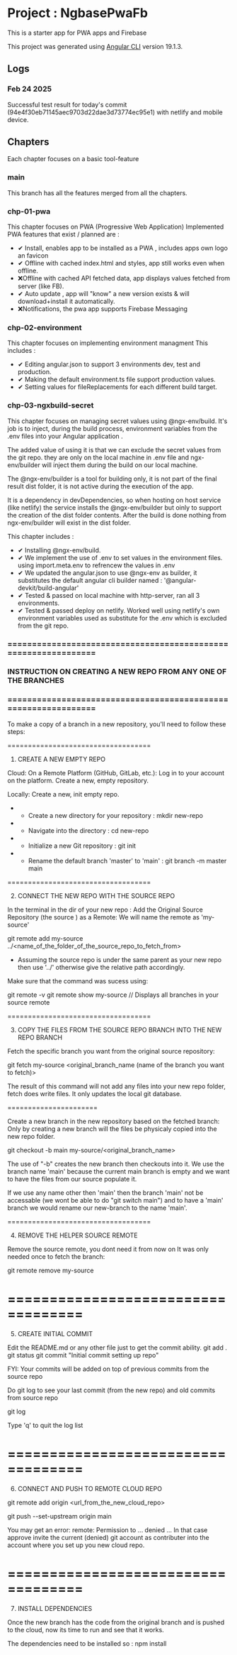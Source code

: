 # Project : NgbasePwaFb

This is a starter app for PWA apps and Firebase

This project was generated using [Angular CLI](https://github.com/angular/angular-cli) version 19.1.3.

## Logs

### Feb 24 2025

Successful test result for today's commit (94e4f30eb71145aec9703d22dae3d73774ec95e1) with netlify and mobile device.

## Chapters

Each chapter focuses on a basic tool-feature

### main

This branch has all the features merged from all the chapters.

### chp-01-pwa

This chapter focuses on PWA (Progressive Web Application)
Implemented PWA features that exist / planned are :

- ✔ Install, enables app to be installed as a PWA , includes apps own logo an favicon
- ✔ Offline with cached index.html and styles, app still works even when offline.
- ❌Offline with cached API fetched data, app displays values fetched from server (like FB).
- ✔ Auto update , app will "know" a new version exists & will download+install it automatically.
- ❌Notifications, the pwa app supports Firebase Messaging

### chp-02-environment

This chapter focuses on implementing environment managment
This includes :

- ✔ Editing angular.json to support 3 environments dev, test and production.
- ✔ Making the default environment.ts file support production values.
- ✔ Setting values for fileReplacements for each different build target.

### chp-03-ngxbuild-secret

This chapter focuses on managing secret values using @ngx-env/build.
It's job is to inject, during the build process, environment variables from
the .env files into your Angular application .

The added value of using it is that we can exclude the secret values from the
git repo. they are only on the local machine in .env file and ngx-env/builder will
inject them during the build on our local machine.

The @ngx-env/builder is a tool for building only, it is not part of the
final result dist folder, it is not active during the execution of the app.

It is a dependency in devDependencies, so when hosting on host service (like netlify)
the service installs the @ngx-env/builder but oinly to support the creation of the dist folder contents.
After the build is done nothing from ngx-env/builder will exist in the dist folder.

This chapter includes :

- ✔ Installing @ngx-env/build.
- ✔ We implement the use of .env to set values in the environment files.
  using import.meta.env to refrencew the values in .env
- ✔ We updated the angular.json to use @ngx-env as builder, it substitutes the default
  angular cli builder named : '@angular-devkit/build-angular'
- ✔ Tested & passed on local machine with http-server, ran all 3 environments.
- ✔ Tested & passed deploy on netlify. Worked well using netlify's own environment variables
  used as substitute for the .env which is excluded from the git repo.

### ===============================================================

### INSTRUCTION ON CREATING A NEW REPO FROM ANY ONE OF THE BRANCHES

### ===============================================================

To make a copy of a branch in a new repository, you'll need to follow these steps:

===================================

1. CREATE A NEW EMPTY REPO

Cloud:
On a Remote Platform (GitHub, GitLab, etc.):
Log in to your account on the platform.
Create a new, empty repository.

Locally:
Create a new, init empty repo.

- - Create a new directory for your repository : mkdir new-repo
- - Navigate into the directory : cd new-repo
- - Initialize a new Git repository : git init
- - Rename the default branch 'master' to 'main' : git branch -m master main

===================================

2. CONNECT THE NEW REPO WITH THE SOURCE REPO

In the terminal in the dir of your new repo :
Add the Original Source Repository (the source ) as a Remote:
We will name the remote as 'my-source'

git remote add my-source ../<name_of_the_folder_of_the_source_repo_to_fetch_from>

- Assuming the source repo is under the same parent as your new repo then use '../<name>'
  otherwise give the relative path accordingly.

Make sure that the command was sucess using:

git remote -v
git remote show my-source // Displays all branches in your source remote

===================================

3. COPY THE FILES FROM THE SOURCE REPO BRANCH INTO THE NEW REPO BRANCH

Fetch the specific branch you want from the original source repository:

git fetch my-source <original_branch_name (name of the branch you want to fetch)>

The result of this command will not add any files into your new repo folder,
fetch does write files. It only updates the local git database.

======================

Create a new branch in the new repository based on the fetched branch:
Only by creating a new branch will the files be physicaly copied into the new repo folder.

git checkout -b main my-source/<original_branch_name>

The use of "-b" creates the new branch then checkouts into it.
We use the branch name 'main' because the current main branch is empty
and we want to have the files from our source populate it.

If we use any name other then 'main' then the branch 'main' not be accessable
(we wont be able to do "git switch main")
and to have a 'main' branch we would rename our new-branch to the name 'main'.

===================================

4. REMOVE THE HELPER SOURCE REMOTE

Remove the source remote, you dont need it from now on
It was only needed once to fetch the branch:

git remote remove my-source

# ===================================

5. CREATE INITIAL COMMIT

Edit the README.md or any other file just to get the commit ability.
git add .
git status
git commit "Initial commit setting up repo"

FYI: Your commits will be added on top of previous commits from the source repo

Do git log to see your last commit (from the new repo) and old commits from source repo

git log

Type 'q' to quit the log list

# ===================================

6. CONNECT AND PUSH TO REMOTE CLOUD REPO

git remote add origin <url_from_the_new_cloud_repo>

git push --set-upstream origin main

You may get an error: remote: Permission to ... denied ...
In that case approve invite the current (denied) git account as contributer
into the account where you set up you new cloud repo.

# ===================================

7. INSTALL DEPENDENCIES

Once the new branch has the code from the original branch
and is pushed to the cloud, now its time to run and see that it works.

The dependencies need to be installed so :
npm install
